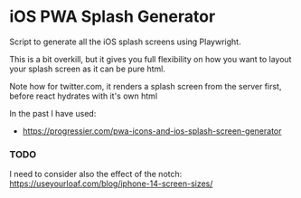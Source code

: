 # iOS PWA Splash Generator

Script to generate all the iOS splash screens using Playwright.

This is a bit overkill, but it gives you full flexibility on how you want to layout your splash screen as it can be pure html.

Note how for twitter.com, it renders a splash screen from the server first, before react hydrates with it's own html

In the past I have used:

- https://progressier.com/pwa-icons-and-ios-splash-screen-generator

### TODO

I need to consider also the effect of the notch: https://useyourloaf.com/blog/iphone-14-screen-sizes/
